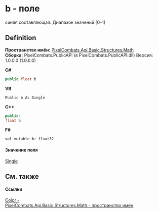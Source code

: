 # b - поле


синяя составляющая. Диапазон значений [0-1]



## Definition
**Пространство имён:** <a href="9a3afb53-d505-325f-0368-fcd870e41d3f">PixelCombats.Api.Basic.Structures.Math</a>  
**Сборка:** PixelCombats.PublicAPI (в PixelCombats.PublicAPI.dll) Версия: 1.0.0.0 (1.0.0.0)

**C#**
``` C#
public float b
```
**VB**
``` VB
Public b As Single
```
**C++**
``` C++
public:
float b
```
**F#**
``` F#
val mutable b: float32
```



#### Значение поля
<a href="https://learn.microsoft.com/dotnet/api/system.single" target="_blank" rel="noopener noreferrer">Single</a>

## См. также


#### Ссылки
<a href="31c3a770-ecf5-ed0f-644d-99dda847c665">Color - </a>  
<a href="9a3afb53-d505-325f-0368-fcd870e41d3f">PixelCombats.Api.Basic.Structures.Math - пространство имён</a>  
